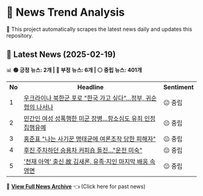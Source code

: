 # 📰 News Trend Analysis

🚀 This project automatically scrapes the latest news daily and updates this repository.

## 📅 Latest News (2025-02-19)

📊 **🟢 긍정 뉴스: 2개 | 🔴 부정 뉴스: 6개 | ⚪ 중립 뉴스: 401개**  

<table>
    <tr>
        <th>No</th>
        <th>Headline</th>
        <th>Sentiment</th>
    </tr>
    <tr>
        <td>1</td>
        <td><a href="https:///n.news.naver.com/article/055/0001233099?ntype=RANKING">우크라이나 북한군 포로 "한국 가고 싶다"…정부, 귀순 협의 나서나</a></td>
        <td>😐 중립</td>
    </tr>
    <tr>
        <td>2</td>
        <td><a href="https:///n.news.naver.com/article/055/0001233107?ntype=RANKING">민간인 여성 성폭행한 미군 장병…항소심도 유죄 인정 집행유예</a></td>
        <td>😐 중립</td>
    </tr>
    <tr>
        <td>3</td>
        <td><a href="https:///n.news.naver.com/article/055/0001233097?ntype=RANKING">홍준표 "나는 사기꾼 명태균에 여론조작 당한 피해자"</a></td>
        <td>😐 중립</td>
    </tr>
    <tr>
        <td>4</td>
        <td><a href="https:///n.news.naver.com/article/055/0001233109?ntype=RANKING">후진 주차하던 승용차 커피숍 돌진…"운전 미숙"</a></td>
        <td>😐 중립</td>
    </tr>
    <tr>
        <td>5</td>
        <td><a href="https:///n.news.naver.com/article/055/0001233076?ntype=RANKING">'천재 아역' 출신 故 김새론, 유족·지인 마지막 배웅 속 영면</a></td>
        <td>😐 중립</td>
    </tr></table>  

📜 **[View Full News Archive](news_archive.md)** 👈 (Click here for past news)
